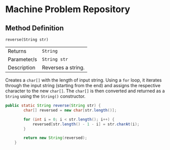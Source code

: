 # Machine Problem Repository

## Method Definition

`reverse(String str)`

| | |
|---|---|
| Returns | `String` |
| Parameter/s | `String str` | 
| Description | Reverses a string. | 

Creates a `char[]` with the length of input string. Using a `for` loop,
it iterates through the input string (starting from the end) and 
assigns the respective character to the new `char[]`. The `char[]` 
is then converted and returned as a `String` using the `String()` 
constructor.

```java
public static String reverse(String str) {
		char[] reversed = new char[str.length()];

		for (int i = 0; i < str.length(); i++) {
			reversed[str.length() - 1 - i] = str.charAt(i);
		}

		return new String(reversed);
	}
```
